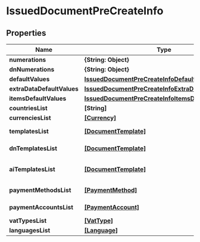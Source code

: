 # IssuedDocumentPreCreateInfo

## Properties

Name | Type | Description | Notes
------------ | ------------- | ------------- | -------------
**numerations** | **{String: Object}** |  | [optional] 
**dnNumerations** | **{String: Object}** |  | [optional] 
**defaultValues** | [**IssuedDocumentPreCreateInfoDefaultValues**](IssuedDocumentPreCreateInfoDefaultValues.md) |  | [optional] 
**extraDataDefaultValues** | [**IssuedDocumentPreCreateInfoExtraDataDefaultValues**](IssuedDocumentPreCreateInfoExtraDataDefaultValues.md) |  | [optional] 
**itemsDefaultValues** | [**IssuedDocumentPreCreateInfoItemsDefaultValues**](IssuedDocumentPreCreateInfoItemsDefaultValues.md) |  | [optional] 
**countriesList** | **[String]** | Countries list | [optional] 
**currenciesList** | [**[Currency]**](Currency.md) | Currencies list | [optional] 
**templatesList** | [**[DocumentTemplate]**](DocumentTemplate.md) | Document templates list | [optional] 
**dnTemplatesList** | [**[DocumentTemplate]**](DocumentTemplate.md) | Delivery note templates list | [optional] 
**aiTemplatesList** | [**[DocumentTemplate]**](DocumentTemplate.md) | Accompanying invoice templates list | [optional] 
**paymentMethodsList** | [**[PaymentMethod]**](PaymentMethod.md) | Payment methods list | [optional] 
**paymentAccountsList** | [**[PaymentAccount]**](PaymentAccount.md) | Payment accounts list | [optional] 
**vatTypesList** | [**[VatType]**](VatType.md) | Vat types list | [optional] 
**languagesList** | [**[Language]**](Language.md) | Languages list | [optional] 


